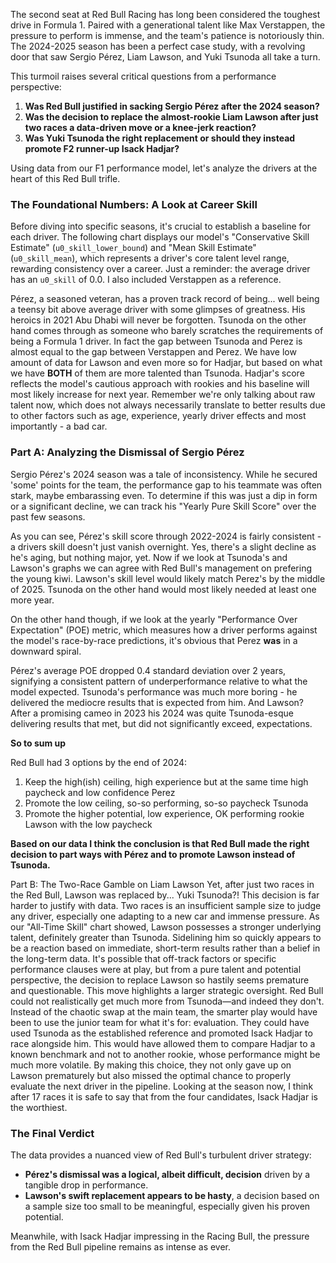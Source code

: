 The second seat at Red Bull Racing has long been considered the toughest drive in Formula 1. Paired with a generational talent like Max Verstappen, the pressure to perform is immense, and the team's patience is notoriously thin. The 2024-2025 season has been a perfect case study, with a revolving door that saw Sergio Pérez, Liam Lawson, and Yuki Tsunoda all take a turn.

This turmoil raises several critical questions from a performance perspective:
1.  **Was Red Bull justified in sacking Sergio Pérez after the 2024 season?**
2.  **Was the decision to replace the almost-rookie Liam Lawson after just two races a data-driven move or a knee-jerk reaction?**
2.  **Was Yuki Tsunoda the right replacement or should they instead promote F2 runner-up Isack Hadjar?**

Using data from our F1 performance model, let's analyze the drivers at the heart of this Red Bull trifle.

### The Foundational Numbers: A Look at Career Skill

Before diving into specific seasons, it's crucial to establish a baseline for each driver. The following chart displays our model's "Conservative Skill Estimate" (`u0_skill_lower_bound`) and "Mean Skill Estimate" (`u0_skill_mean`), which represents a driver's core talent level range, rewarding consistency over a career. Just a reminder: the average driver has an `u0_skill` of 0.0. I also included Verstappen as a reference.

<!-- PLOT:all_time_skill -->

Pérez, a seasoned veteran, has a proven track record of being... well being a teensy bit above average driver with some glimpses of greatness. His heroics in 2021 Abu Dhabi will never be forgotten. Tsunoda on the other hand comes through as someone who barely scratches the requirements of being a Formula 1 driver. In fact the gap between Tsunoda and Perez is almost equal to the gap between Verstappen and Perez. We have low amount of data for Lawson and even more so for Hadjar, but based on what we have **BOTH** of them are more talented than Tsunoda. Hadjar's score reflects the model's cautious approach with rookies and his baseline will most likely increase for next year. Remember we're only talking about raw talent now, which does not always necessarily translate to better results due to other factors such as age, experience, yearly driver effects and most importantly - a bad car.

### Part A: Analyzing the Dismissal of Sergio Pérez

Sergio Pérez's 2024 season was a tale of inconsistency. While he secured 'some' points for the team, the performance gap to his teammate was often stark, maybe embarassing even. To determine if this was just a dip in form or a significant decline, we can track his "Yearly Pure Skill Score" over the past few seasons.

<!-- PLOT:yearly_skill_comparison -->

As you can see, Pérez's skill score through 2022-2024 is fairly consistent - a drivers skill doesn't just vanish overnight. Yes, there's a slight decline as he's aging, but nothing major, yet. Now if we look at Tsunoda's and Lawson's graphs we can agree with Red Bull's management on prefering the young kiwi. Lawson's skill level would likely match Perez's by the middle of 2025. Tsunoda on the other hand would most likely needed at least one more year.  

On the other hand though, if we look at the yearly "Performance Over Expectation" (POE) metric, which measures how a driver performs against the model's race-by-race predictions, it's obvious that Perez **was** in a downward spiral.

<!-- PLOT:yearly_poe_trend -->

Pérez's average POE dropped 0.4 standard deviation over 2 years, signifying a consistent pattern of underperformance relative to what the model expected. Tsunoda's performance was much more boring - he delivered the mediocre results that is expected from him. And Lawson? After a promising cameo in 2023 his 2024 was quite Tsunoda-esque delivering results that met, but did not significantly exceed, expectations.

**So to sum up** 

Red Bull had 3 options by the end of 2024:
1) Keep the high(ish) ceiling, high experience but at the same time high paycheck and low confidence Perez
2) Promote the low ceiling, so-so performing, so-so paycheck Tsunoda
3) Promote the higher potential, low experience, OK
 performing rookie Lawson with the low paycheck

**Based on our data I think the conclusion is that Red Bull made the right decision to part ways with Pérez and to promote Lawson instead of Tsunoda.**

Part B: The Two-Race Gamble on Liam Lawson
Yet, after just two races in the Red Bull, Lawson was replaced by... Yuki Tsunoda?!
This decision is far harder to justify with data. Two races is an insufficient sample size to judge any driver, especially one adapting to a new car and immense pressure. As our "All-Time Skill" chart showed, Lawson possesses a stronger underlying talent, definitely greater than Tsunoda.
Sidelining him so quickly appears to be a reaction based on immediate, short-term results rather than a belief in the long-term data. It's possible that off-track factors or specific performance clauses were at play, but from a pure talent and potential perspective, the decision to replace Lawson so hastily seems premature and questionable.
This move highlights a larger strategic oversight. Red Bull could not realistically get much more from Tsunoda—and indeed they don't. Instead of the chaotic swap at the main team, the smarter play would have been to use the junior team for what it's for: evaluation. They could have used Tsunoda as the established reference and promoted Isack Hadjar to race alongside him. This would have allowed them to compare Hadjar to a known benchmark and not to another rookie, whose performance might be much more volatile.
By making this choice, they not only gave up on Lawson prematurely but also missed the optimal chance to properly evaluate the next driver in the pipeline. Looking at the season now, I think after 17 races it is safe to say that from the four candidates, Isack Hadjar is the worthiest.

### The Final Verdict

The data provides a nuanced view of Red Bull's turbulent driver strategy:
-   **Pérez's dismissal was a logical, albeit difficult, decision** driven by a tangible drop in performance.
-   **Lawson's swift replacement appears to be hasty**, a decision based on a sample size too small to be meaningful, especially given his proven potential.

Meanwhile, with Isack Hadjar impressing in the Racing Bull, the pressure from the Red Bull pipeline remains as intense as ever.